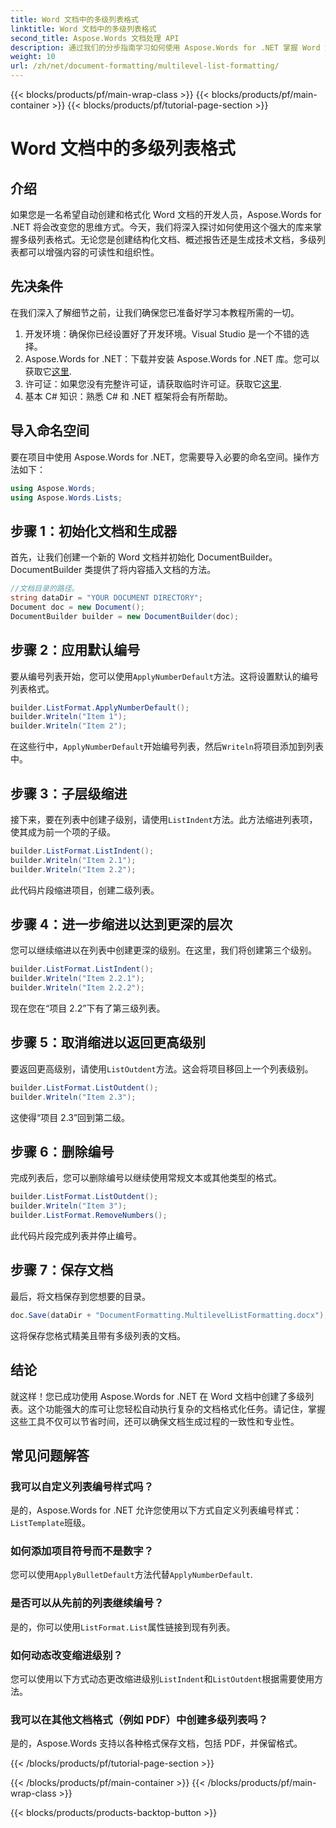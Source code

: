 ```yaml
---
title: Word 文档中的多级列表格式
linktitle: Word 文档中的多级列表格式
second_title: Aspose.Words 文档处理 API
description: 通过我们的分步指南学习如何使用 Aspose.Words for .NET 掌握 Word 文档中的多级列表格式。轻松增强文档结构。
weight: 10
url: /zh/net/document-formatting/multilevel-list-formatting/
---
```


{{< blocks/products/pf/main-wrap-class >}}
{{< blocks/products/pf/main-container >}}
{{< blocks/products/pf/tutorial-page-section >}}

# Word 文档中的多级列表格式

## 介绍

如果您是一名希望自动创建和格式化 Word 文档的开发人员，Aspose.Words for .NET 将会改变您的思维方式。今天，我们将深入探讨如何使用这个强大的库来掌握多级列表格式。无论您是创建结构化文档、概述报告还是生成技术文档，多级列表都可以增强内容的可读性和组织性。

## 先决条件

在我们深入了解细节之前，让我们确保您已准备好学习本教程所需的一切。

1. 开发环境：确保你已经设置好了开发环境。Visual Studio 是一个不错的选择。
2.  Aspose.Words for .NET：下载并安装 Aspose.Words for .NET 库。您可以获取它[这里](https://releases.aspose.com/words/net/).
3. 许可证：如果您没有完整许可证，请获取临时许可证。获取它[这里](https://purchase.aspose.com/temporary-license/).
4. 基本 C# 知识：熟悉 C# 和 .NET 框架将会有所帮助。

## 导入命名空间

要在项目中使用 Aspose.Words for .NET，您需要导入必要的命名空间。操作方法如下：

```csharp
using Aspose.Words;
using Aspose.Words.Lists;
```

## 步骤 1：初始化文档和生成器

首先，让我们创建一个新的 Word 文档并初始化 DocumentBuilder。DocumentBuilder 类提供了将内容插入文档的方法。

```csharp
//文档目录的路径。
string dataDir = "YOUR DOCUMENT DIRECTORY";
Document doc = new Document();
DocumentBuilder builder = new DocumentBuilder(doc);
```

## 步骤 2：应用默认编号

要从编号列表开始，您可以使用`ApplyNumberDefault`方法。这将设置默认的编号列表格式。

```csharp
builder.ListFormat.ApplyNumberDefault();
builder.Writeln("Item 1");
builder.Writeln("Item 2");
```

在这些行中，`ApplyNumberDefault`开始编号列表，然后`Writeln`将项目添加到列表中。

## 步骤 3：子层级缩进

接下来，要在列表中创建子级别，请使用`ListIndent`方法。此方法缩进列表项，使其成为前一个项的子级。

```csharp
builder.ListFormat.ListIndent();
builder.Writeln("Item 2.1");
builder.Writeln("Item 2.2");
```

此代码片段缩进项目，创建二级列表。

## 步骤 4：进一步缩进以达到更深的层次

您可以继续缩进以在列表中创建更深的级别。在这里，我们将创建第三个级别。

```csharp
builder.ListFormat.ListIndent();
builder.Writeln("Item 2.2.1");
builder.Writeln("Item 2.2.2");
```

现在您在“项目 2.2”下有了第三级列表。

## 步骤 5：取消缩进以返回更高级别

要返回更高级别，请使用`ListOutdent`方法。这会将项目移回上一个列表级别。

```csharp
builder.ListFormat.ListOutdent();
builder.Writeln("Item 2.3");
```

这使得“项目 2.3”回到第二级。

## 步骤 6：删除编号

完成列表后，您可以删除编号以继续使用常规文本或其他类型的格式。

```csharp
builder.ListFormat.ListOutdent();
builder.Writeln("Item 3");
builder.ListFormat.RemoveNumbers();
```

此代码片段完成列表并停止编号。

## 步骤 7：保存文档

最后，将文档保存到您想要的目录。

```csharp
doc.Save(dataDir + "DocumentFormatting.MultilevelListFormatting.docx");
```

这将保存您格式精美且带有多级列表的文档。

## 结论

就这样！您已成功使用 Aspose.Words for .NET 在 Word 文档中创建了多级列表。这个功能强大的库可让您轻松自动执行复杂的文档格式化任务。请记住，掌握这些工具不仅可以节省时间，还可以确保文档生成过程的一致性和专业性。

## 常见问题解答

### 我可以自定义列表编号样式吗？
是的，Aspose.Words for .NET 允许您使用以下方式自定义列表编号样式：`ListTemplate`班级。

### 如何添加项目符号而不是数字？
您可以使用`ApplyBulletDefault`方法代替`ApplyNumberDefault`.

### 是否可以从先前的列表继续编号？
是的，你可以使用`ListFormat.List`属性链接到现有列表。

### 如何动态改变缩进级别？
您可以使用以下方式动态更改缩进级别`ListIndent`和`ListOutdent`根据需要使用方法。

### 我可以在其他文档格式（例如 PDF）中创建多级列表吗？
是的，Aspose.Words 支持以各种格式保存文档，包括 PDF，并保留格式。

{{< /blocks/products/pf/tutorial-page-section >}}

{{< /blocks/products/pf/main-container >}}
{{< /blocks/products/pf/main-wrap-class >}}

{{< blocks/products/products-backtop-button >}}
